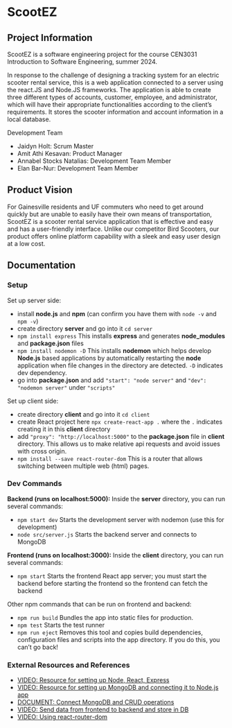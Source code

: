 # ScootEZ

## Project Information
ScootEZ is a software engineering project for the course CEN3031 Introduction to Software Engineering, summer 2024.

In response to the challenge of designing a tracking system for an electric scooter rental service, this is a web application connected to a server using the react.JS and Node.JS frameworks. The application is able to create three different types of accounts, customer, employee, and administrator, which will have their appropriate functionalities according to the client’s requirements. It stores the scooter information and account information in a local database.

Development Team
* Jaidyn Holt: Scrum Master
* Amit Athi Kesavan: Product Manager
* Annabel Stocks Natalias: Development Team Member
* Elan Bar-Nur: Development Team Member

## Product Vision
For Gainesville residents and UF commuters who need to get around quickly but are unable to easily have their own means of transportation, ScootEZ is a scooter rental service application that is effective and easy and has a user-friendly interface. Unlike our competitor Bird Scooters, our product offers online platform capability with a sleek and easy user design at a low cost.

## Documentation

### Setup


Set up server side:
* install __node.js__ and __npm__ (can confirm you have them with ```node -v``` and ```npm -v```)
* create directory __server__ and go into it ```cd server```
* ```npm install express``` This installs __express__ and generates __node_modules__ and __package.json__ files
* ```npm install nodemon -D``` This installs __nodemon__ which helps develop __Node.js__ based applications by automatically restarting the __node__ application when file changes in the directory are detected. ```-D``` indicates dev dependency.
* go into __package.json__ and add ```"start": "node server"``` and ```"dev": "nodemon server"``` under ```"scripts"```

Set up client side:
* create directory __client__ and go into it ```cd client```
* create React project here ```npx create-react-app .``` where the ```.``` indicates creating it in this __client__ directory
* add ```"proxy": "http://localhost:5000"``` to the __package.json__ file in __client__ directory. This allows us to make relative api requests and avoid issues with cross origin.
* ```npm install --save react-router-dom``` This is a router that allows switching between multiple web (html) pages.

### Dev Commands
__Backend (runs on localhost:5000):__ Inside the __server__ directory, you can run several commands:
* ```npm start dev``` Starts the development server with nodemon (use this for development)
* ```node src/server.js``` Starts the backend server and connects to MongoDB

__Frontend (runs on localhost:3000):__ Inside the __client__ directory, you can run several commands:
* ```npm start``` Starts the frontend React app server; you must start the backend before starting the frontend so the frontend can fetch the backend

Other npm commands that can be run on frontend and backend:
* ```npm run build``` Bundles the app into static files for production.
* ```npm test``` Starts the test runner
* ```npm run eject``` Removes this tool and copies build dependencies, configuration files and scripts into the app directory. If you do this, you can’t go back!

### External Resources and References
* <a href="https://youtu.be/w3vs4a03y3I?feature=shared" target="_blank">VIDEO: Resource for setting up Node, React, Express</a>
* <a href="https://youtu.be/bhiEJW5poHU?feature=shared" target="_blank">VIDEO: Resource for setting up MongoDB and connecting it to Node.js app</a>
* <a href="https://www.mongodb.com/resources/languages/mongodb-and-npm-tutorial" target="_blank">DOCUMENT: Connect MongoDB and CRUD operations</a>
* <a href="https://youtu.be/KZB6gtKQ9_I?feature=shared" target="_blank">VIDEO: Send data from frontend to backend and store in DB</a>
* <a href="https://youtu.be/Ul3y1LXxzdU?feature=shared" target="_blank">VIDEO: Using react-router-dom</a>
